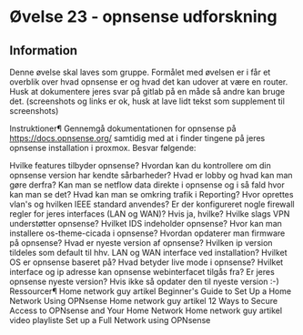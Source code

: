 # Øvelse 23 - opnsense udforskning

## Information

Denne øvelse skal laves som gruppe. Formålet med øvelsen er i får et overblik over hvad opnsense er og hvad det kan udover at være en router.
Husk at dokumentere jeres svar på gitlab på en måde så andre kan bruge det. (screenshots og links er ok, husk at lave lidt tekst som supplement til screenshots)

Instruktioner¶
Gennemgå dokumentationen for opnsense på https://docs.opnsense.org/ samtidig med at i finder tingene på jeres opnsense installation i proxmox.
Besvar følgende:

Hvilke features tilbyder opnsense?
Hvordan kan du kontrollere om din opnsense version har kendte sårbarheder?
Hvad er lobby og hvad kan man gøre derfra?
Kan man se netflow data direkte i opnsense og i så fald hvor kan man se det?
Hvad kan man se omkring trafik i Reporting?
Hvor oprettes vlan's og hvilken IEEE standard anvendes?
Er der konfigureret nogle firewall regler for jeres interfaces (LAN og WAN)? Hvis ja, hvilke?
Hvilke slags VPN understøtter opnsense?
Hvilket IDS indeholder opnsense?
Hvor kan man installere os-theme-cicada i opnsense?
Hvordan opdaterer man firmware på opnsense?
Hvad er nyeste version af opnsense?
Hvilken ip version tildeles som default til hhv. LAN og WAN interface ved installation?
Hvilket OS er opnsense baseret på?
Hvad betyder live mode i opnsense?
Hvilket interface og ip adresse kan opnsense webinterfacet tilgås fra?
Er jeres opnsense nyeste version? Hvis ikke så opdater den til nyeste version :-)
Ressourcer¶
Home network guy artikel Beginner's Guide to Set Up a Home Network Using OPNsense
Home network guy artikel 12 Ways to Secure Access to OPNsense and Your Home Network
Home network guy artikel video playliste Set up a Full Network using OPNsense